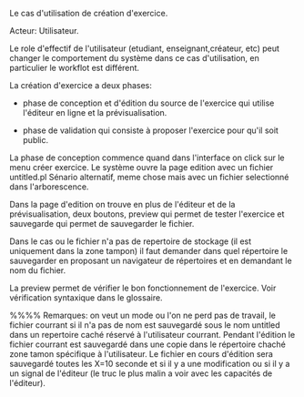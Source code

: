 
Le cas d'utilisation de création d'exercice.

Acteur: Utilisateur.

Le role d'effectif de l'utilisateur (etudiant, enseignant,créateur, etc) peut changer le comportement du système dans ce cas d'utilisation, en particulier le workflot est différent.


La création d'exercice a deux phases:
- phase de conception et d'édition du source de l'exercice qui utilise l'éditeur en ligne et la prévisualisation.

- phase de validation qui consiste à proposer l'exercice pour qu'il soit public.


La phase de conception commence quand dans l'interface on click sur le menu créer exercice.
Le système ouvre la page edition avec un fichier untitled.pl 
Sénario alternatif, meme chose mais avec un fichier selectionné dans l'arborescence.

Dans la page d'edition on trouve en plus de l'éditeur et de la prévisualisation, deux boutons, preview qui permet de tester l'exercice et sauvegarde qui permet de sauvegarder le fichier.

Dans le cas ou le fichier n'a pas de repertoire de stockage (il est uniquement dans la zone tampon) il faut demander dans quel répertoire le sauvegarder en proposant un navigateur de répertoires et en demandant le nom du fichier.


La preview permet de vérifier le bon fonctionnement de l'exercice. 
Voir vérification syntaxique dans le glossaire.



%%%%
Remarques: on veut un mode ou l'on ne perd pas de travail,
le fichier courrant si il n'a pas de nom est sauvegardé sous le nom untitled dans un repertoire caché réservé à l'utilisateur courrant.
Pendant l'édition le fichier courrant est sauvegardé dans une copie dans le répertoire chaché  zone tamon spécifique à l'utilisateur.
Le fichier en cours d'édition sera sauvegardé toutes les X=10 seconde et si il y a une modification ou si il y a un signal de l'éditeur (le truc le plus malin a voir avec les capacités de l'éditeur). 
